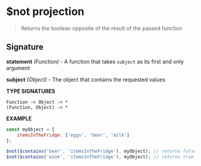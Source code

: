 # $not projection

> Returns the boolean opposite of the result of the passed function

## Signature

**statement** *(Function)* - A function that takes `subject` as its first and only argument

**subject** *(Object)* - The object that contains the requested values

**TYPE SIGNATURES**
```
Function -> Object -> *
(Function, Object) -> *
```

**EXAMPLE**
```js
const myObject = {
    itemsInTheFridge: ['eggs', 'beer', 'milk']
};

$not($contains('beer', 'itemsInTheFridge'), myObject); // returns false
$not($contains('wine', 'itemsInTheFridge'), myObject); // returns true
```
